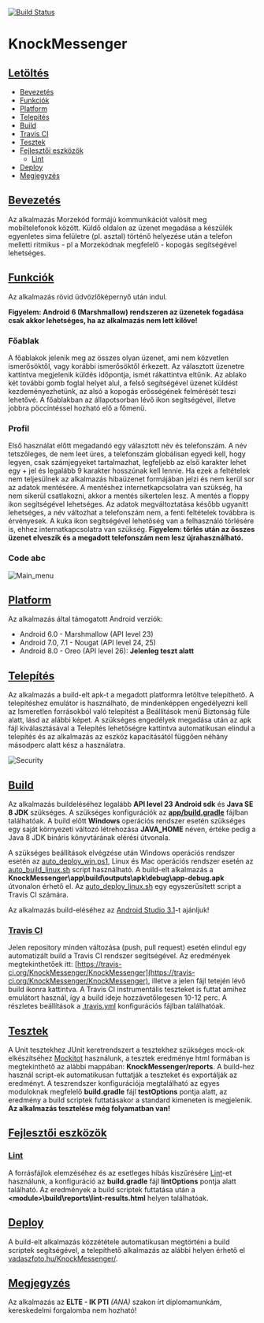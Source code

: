 [![Build Status](https://travis-ci.org/KnockMessenger/KnockMessenger.svg?branch=master)](https://travis-ci.org/KnockMessenger/KnockMessenger)

# KnockMessenger

## [Letöltés](http://vadaszfoto.hu/KnockMessenger/)

* [Bevezetés](README.md#bevezetés)
* [Funkciók](README.md#funkciók)
* [Platform](README.md#platform)
* [Telepítés](README.md#telepítés)
* [Build](README.md#build)
 * [Travis CI](#travis-ci)
* [Tesztek](README.md#tesztek)
* [Fejlesztői eszközök](README.md#fejlesztői-eszközök)
  * [Lint](README.md#lint)
* [Deploy](README.md#deploy)
* [Megjegyzés](README.md#megjegyzés)

## [Bevezetés](#intro)

Az alkalmazás Morzekód formájú kommunikációt valósít meg mobiltelefonok között. Küldő oldalon az üzenet megadása a készülék egyenletes sima felületre (pl. asztal) történő helyezése után a telefon melletti ritmikus - pl a Morzekódnak megfelelő - kopogás segítségével lehetséges.

## [Funkciók](#features)

Az alkalmazás rövid üdvözlőképernyő után indul. 

**Figyelem: Android 6 (Marshmallow) rendszeren az üzenetek fogadása csak akkor lehetséges, ha az alkalmazás nem lett kilőve!**

### Főablak

A főablakok jelenik meg az összes olyan üzenet, ami nem közvetlen ismerősöktől, vagy korábbi ismerősöktől érkezett. Az választott üzenetre kattintva megjelenik küldés időpontja, ismét rákattintva eltűnik. Az ablako két további gomb foglal helyet alul, a felső segítségével üzenet küldést kezdeményezhetünk, az alsó a kopogás erősségének felmérését teszi lehetővé. A főablakban az állapotsorban lévő ikon segítségével, illetve jobbra pöccintéssel hozható elő a főmenü.

### Profil

Első használat előtt megadandó egy választott név és telefonszám. A név tetszőleges, de nem leet üres, a telefonszám globálisan egyedi kell, hogy legyen, csak számjegyeket tartalmazhat, legfeljebb az első karakter lehet egy + jel és legalább 9 karakter hosszúnak kell lennie. Ha ezek a feltételek nem teljesülnek az alkalmazás hibaüzenet formájában jelzi és nem kerül sor az adatok mentésére. A mentéshez internetkapcsolatra van szükség, ha nem sikerül csatlakozni, akkor a mentés sikertelen lesz. A mentés a floppy ikon segítségével lehetséges.
Az adatok megváltoztatása később ugyanitt lehetséges, a név változhat a telefonszám nem, a fenti feltételek továbbra is érvényesek. 
A kuka ikon segítségével lehetőség van a felhasználó törlésére is, ehhez internatkapcsolatra van szükség.
**Figyelem: törlés után az összes üzenet elveszik és a megadott telefonszám nem lesz újrahasználható.** 

### Code abc



![Main_menu](menu_small.png)

## [Platform](#platform)

Az alkalmazás által támogatott Android verziók:
* Android 6.0 - Marshmallow (API level 23)
* Android 7.0, 7.1 - Nougat (API level 24, 25)
* Android 8.0 - Oreo (API level 26): **Jelenleg teszt alatt**

## [Telepítés](#install)

Az alkalmazás a build-elt apk-t a megadott platformra letöltve telepíthető. A telepítéshez emulátor is használható, de mindenképpen engedélyezni kell az Ismeretlen forrásokból való telepítést a Beállítások menü Biztonság füle alatt, lásd az alábbi képet. A szükséges engedélyek megadása után az apk fájl kiválasztásával a Telepítés lehetőségre kattintva automatikusan elindul a telepítés és az alkalmazás az eszköz kapacitásától függően néhány másodperc alatt kész a használatra.

![Security](security_small.png)

## [Build](#build)

Az alkalmazás buildeléséhez legalább **API level 23 Android sdk** és **Java SE 8 JDK** szükséges. A szükséges konfigurációk az **[app/build.gradle](app/build.gradle)** fájlban találhatóak. A build előtt **Windows** operációs rendszer esetén szükséges egy saját környezeti változó létrehozása **JAVA_HOME** néven, értéke pedig a Java 8 JDK bináris könyvtárának elérési útvonala.

A szükséges beállítások elvégzése után Windows operációs rendszer esetén az [auto_deploy_win.ps1](auto_deploy_win.ps1), Linux és Mac operációs rendszer esetén az [auto_build_linux.sh](auto_build_linux.sh) script használható. A build-elt alkalmazás a **KnockMessenger\app\build\outputs\apk\debug\app-debug.apk** útvonalon érhető el. Az [auto_deploy_linux.sh](auto_deploy_linux.sh) egy egyszerűsített script a Travis CI számára.

Az alkalmazás build-eléséhez az [Android Studio 3.1](https://developer.android.com/studio/)-t ajánljuk!

### [Travis CI](#travis)

Jelen repository minden változása (push, pull request) esetén elindul egy automatizált build a Travis CI rendszer segítségével. Az eredmények megtekinthetőek itt: [https://travis-ci.org/KnockMessenger/KnockMessenger](https://travis-ci.org/KnockMessenger/KnockMessenger), illetve a jelen fájl tetején lévő build ikonra kattintva. A Travis CI instrumentális teszteket is futtat amihez emulátort használ, így a build ideje hozzávetőlegesen 10-12 perc. A részletes beállítások a [.travis.yml](.travis.yml) konfigurációs fájlban találhatóak.

## [Tesztek](#test)

A Unit tesztekhez JUnit keretrendszert a tesztekhez szükséges mock-ok elkészítséhez [Mockitot](https://developer.android.com/training/testing/unit-testing/local-unit-tests) használunk, a tesztek eredménye html formában is megtekinthető az alábbi mappában: **KnockMessenger/reports**. A build-hez használ script-ek automatikusan futtatják a teszteket és exportálják az eredményt. A teszrendszer konfigurációja megtalálható az egyes moduloknak megfelelő **build.gradle** fájl **testOptions** pontja alatt, az eredmény a build scriptek futtatásakor a standard kimeneten is megjelenik.
**Az alkalmazás tesztelése még folyamatban van!**

## [Fejlesztői eszközök](#devTools)

### [Lint](#lint)

A forrásfájlok elemzéséhez és az esetleges hibás kiszűrésére [Lint](http://tools.android.com/tips/lint)-et használunk, a konfiguráció az **build.gradle** fájl **lintOptions** pontja alatt található. Az eredmények a build scriptek futtatása után a **\<module\>\build\reports\lint-results.html** helyen találhatóak.

## [Deploy](#deploy)

A build-elt alkalmazás közzététele automatikusan megtörténi a build scriptek segítségével, a telepíthető alkalmazás az alábbi helyen érhető el [vadaszfoto.hu/KnockMessenger/](http://vadaszfoto.hu/KnockMessenger/).

## [Megjegyzés](#notification)

Az alkalmazás az **ELTE - IK PTI** *(ANA)* szakon írt diplomamunkám, kereskedelmi forgalomba nem hozható!
